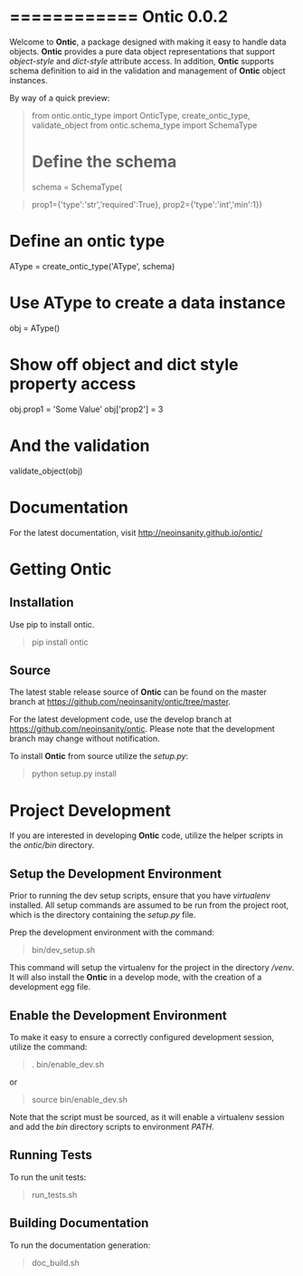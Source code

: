 ============
Ontic 0.0.2
============

Welcome to **Ontic**, a package designed with making it easy to handle data 
objects. **Ontic** provides a pure data object representations that support 
*object-style* and *dict-style* attribute access. In addition, **Ontic** 
supports schema definition to aid in the validation and management of **Ontic**
object instances.

By way of a quick preview:

  > from ontic.ontic_type import OnticType, create_ontic_type, validate_object
  > from ontic.schema_type import SchemaType
  > # Define the schema
  > schema = SchemaType(

  >  prop1={'type':'str','required':True},
  >  prop2={'type':'int','min':1}) 
  # Define an ontic type
  AType = create_ontic_type('AType', schema)
  # Use AType to create a data instance
  obj = AType()
  # Show off object and dict style property access
  obj.prop1 = 'Some Value'
  obj['prop2'] = 3
  # And the validation
  validate_object(obj)

Documentation
==============

For the latest documentation, visit http://neoinsanity.github.io/ontic/

Getting Ontic
==============

Installation
-------------

Use pip to install ontic.

  > pip install ontic
  
Source
-------

The latest stable release source of **Ontic** can be found on the master 
branch at https://github.com/neoinsanity/ontic/tree/master. 

For the latest development code, use the develop branch at 
https://github.com/neoinsanity/ontic. Please note that the development branch
may change without notification.

To install **Ontic** from source utilize the *setup.py*:

  > python setup.py install

Project Development
====================

If you are interested in developing **Ontic** code, 
utilize the helper scripts in the *ontic/bin* directory.

Setup the Development Environment
----------------------------------

Prior to running the dev setup scripts, ensure that you have *virtualenv* 
installed. All setup commands are assumed to be run from the project root, 
which is the directory containing the *setup.py* file.

Prep the development environment with the command:

  > bin/dev_setup.sh

This command will setup the virtualenv for the project in the 
directory */venv*. It will also install the **Ontic** in a develop mode, 
with the creation of a development egg file.

Enable the Development Environment
-----------------------------------

To make it easy to ensure a correctly configured development session, 
utilize the command:

  > . bin/enable_dev.sh
  
or

  > source bin/enable_dev.sh
  
Note that the script must be sourced, as it will enable a virtualenv session 
and add the *bin* directory scripts to environment *PATH*.

Running Tests
--------------

To run the unit tests:

  > run_tests.sh

Building Documentation
-----------------------

To run the documentation generation:

  > doc_build.sh

